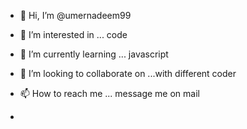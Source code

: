 - 👋 Hi, I’m @umernadeem99
- 👀 I’m interested in ... code
- 🌱 I’m currently learning ... javascript
- 💞️ I’m looking to collaborate on ...with different coder
- 📫 How to reach me ... message me on mail
  
- 

<!---
umernadeem99/umernadeem99 is a ✨ special ✨ repository because its `README.md` (this file) appears on your GitHub profile.
You can click the Preview link to take a look at your changes.
--->
